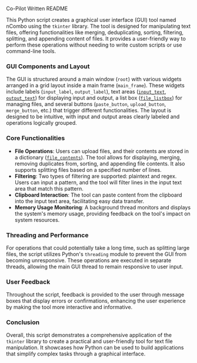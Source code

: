 Co-Pilot Written README


This Python script creates a graphical user interface (GUI) tool named nCombo using the `tkinter` library. The tool is designed for manipulating text files, offering functionalities like merging, deduplicating, sorting, filtering, splitting, and appending content of files. It provides a user-friendly way to perform these operations without needing to write custom scripts or use command-line tools.

### GUI Components and Layout
The GUI is structured around a main window (`root`) with various widgets arranged in a grid layout inside a main frame (`main_frame`). These widgets include labels (`input_label`, `output_label`), text areas ([`input_text`](command:_github.copilot.openSymbolFromReferences?%5B%7B%22%24mid%22%3A1%2C%22fsPath%22%3A%22c%3A%5C%5CUsers%5C%5Cmfwba%5C%5CDesktop%5C%5CComboTool%20GUI%20nCombo.py%22%2C%22_sep%22%3A1%2C%22path%22%3A%22%2Fc%3A%2FUsers%2Fmfwba%2FDesktop%2FComboTool%20GUI%20nCombo.py%22%2C%22scheme%22%3A%22file%22%7D%2C%7B%22line%22%3A178%2C%22character%22%3A0%7D%5D "c:\Users\mfwba\Desktop\ComboTool GUI nCombo.py"), [`output_text`](command:_github.copilot.openSymbolFromReferences?%5B%7B%22%24mid%22%3A1%2C%22fsPath%22%3A%22c%3A%5C%5CUsers%5C%5Cmfwba%5C%5CDesktop%5C%5CComboTool%20GUI%20nCombo.py%22%2C%22_sep%22%3A1%2C%22path%22%3A%22%2Fc%3A%2FUsers%2Fmfwba%2FDesktop%2FComboTool%20GUI%20nCombo.py%22%2C%22scheme%22%3A%22file%22%7D%2C%7B%22line%22%3A182%2C%22character%22%3A0%7D%5D "c:\Users\mfwba\Desktop\ComboTool GUI nCombo.py")) for displaying input and output, a list box ([`file_listbox`](command:_github.copilot.openSymbolFromReferences?%5B%7B%22%24mid%22%3A1%2C%22fsPath%22%3A%22c%3A%5C%5CUsers%5C%5Cmfwba%5C%5CDesktop%5C%5CComboTool%20GUI%20nCombo.py%22%2C%22_sep%22%3A1%2C%22path%22%3A%22%2Fc%3A%2FUsers%2Fmfwba%2FDesktop%2FComboTool%20GUI%20nCombo.py%22%2C%22scheme%22%3A%22file%22%7D%2C%7B%22line%22%3A195%2C%22character%22%3A0%7D%5D "c:\Users\mfwba\Desktop\ComboTool GUI nCombo.py")) for managing files, and several buttons (`paste_button`, `upload_button`, `merge_button`, etc.) that trigger different functionalities. The layout is designed to be intuitive, with input and output areas clearly labeled and operations logically grouped.

### Core Functionalities
- **File Operations**: Users can upload files, and their contents are stored in a dictionary ([`file_contents`](command:_github.copilot.openSymbolFromReferences?%5B%7B%22%24mid%22%3A1%2C%22fsPath%22%3A%22c%3A%5C%5CUsers%5C%5Cmfwba%5C%5CDesktop%5C%5CComboTool%20GUI%20nCombo.py%22%2C%22_sep%22%3A1%2C%22path%22%3A%22%2Fc%3A%2FUsers%2Fmfwba%2FDesktop%2FComboTool%20GUI%20nCombo.py%22%2C%22scheme%22%3A%22file%22%7D%2C%7B%22line%22%3A200%2C%22character%22%3A0%7D%5D "c:\Users\mfwba\Desktop\ComboTool GUI nCombo.py")). The tool allows for displaying, merging, removing duplicates from, sorting, and appending file contents. It also supports splitting files based on a specified number of lines.
- **Filtering**: Two types of filtering are supported: plaintext and regex. Users can input a pattern, and the tool will filter lines in the input text area that match this pattern.
- **Clipboard Interaction**: The tool can paste content from the clipboard into the input text area, facilitating easy data transfer.
- **Memory Usage Monitoring**: A background thread monitors and displays the system's memory usage, providing feedback on the tool's impact on system resources.

### Threading and Performance
For operations that could potentially take a long time, such as splitting large files, the script utilizes Python's `threading` module to prevent the GUI from becoming unresponsive. These operations are executed in separate threads, allowing the main GUI thread to remain responsive to user input.

### User Feedback
Throughout the script, feedback is provided to the user through message boxes that display errors or confirmations, enhancing the user experience by making the tool more interactive and informative.

### Conclusion
Overall, this script demonstrates a comprehensive application of the `tkinter` library to create a practical and user-friendly tool for text file manipulation. It showcases how Python can be used to build applications that simplify complex tasks through a graphical interface.
